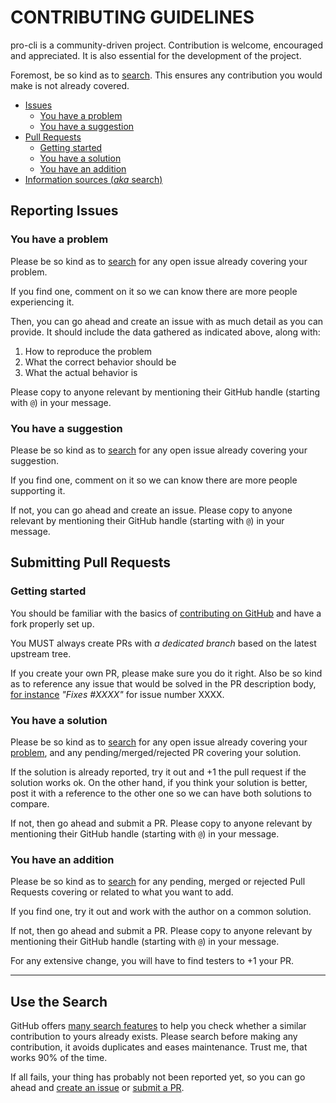 # CONTRIBUTING GUIDELINES

pro-cli is a community-driven project. Contribution is welcome, encouraged and appreciated.
It is also essential for the development of the project.

Foremost, be so kind as to [search](#use-the-search). This ensures any contribution
you would make is not already covered.

* [Issues](#reporting-issues)
  * [You have a problem](#you-have-a-problem)
  * [You have a suggestion](#you-have-a-suggestion)
* [Pull Requests](#submitting-pull-requests)
  * [Getting started](#getting-started)
  * [You have a solution](#you-have-a-solution)
  * [You have an addition](#you-have-an-addition)
* [Information sources (_aka_ search)](#use-the-search)

## Reporting Issues

### You have a problem

Please be so kind as to [search](#use-the-search-luke) for any open issue already covering
your problem.

If you find one, comment on it so we can know there are more people experiencing it.

Then, you can go ahead and create an issue with as much detail as you can provide.
It should include the data gathered as indicated above, along with:

1. How to reproduce the problem
2. What the correct behavior should be
3. What the actual behavior is

Please copy to anyone relevant by mentioning their GitHub handle
(starting with `@`) in your message.

### You have a suggestion

Please be so kind as to [search](#use-the-search) for any open issue already covering
your suggestion.

If you find one, comment on it so we can know there are more people supporting it.

If not, you can go ahead and create an issue. Please copy to anyone relevant by mentioning
their GitHub handle (starting with `@`) in your message.

## Submitting Pull Requests

### Getting started

You should be familiar with the basics of [contributing on GitHub](https://help.github.com/articles/using-pull-requests)
and have a fork properly set up.

You MUST always create PRs with _a dedicated branch_ based on the latest upstream tree.

If you create your own PR, please make sure you do it right. Also be so kind as to reference
any issue that would be solved in the PR description body,
[for instance](https://help.github.com/articles/closing-issues-via-commit-messages/)
_"Fixes #XXXX"_ for issue number XXXX.

### You have a solution

Please be so kind as to [search](#use-the-search) for any open issue already covering
your [problem](#you-have-a-problem), and any pending/merged/rejected PR covering your solution.

If the solution is already reported, try it out and +1 the pull request if the
solution works ok. On the other hand, if you think your solution is better, post
it with a reference to the other one so we can have both solutions to compare.

If not, then go ahead and submit a PR. Please copy to anyone relevant by mentioning
their GitHub handle (starting with `@`) in your message.

### You have an addition

Please be so kind as to [search](#use-the-search) for any pending, merged or rejected Pull Requests
covering or related to what you want to add.

If you find one, try it out and work with the author on a common solution.

If not, then go ahead and submit a PR. Please copy to anyone relevant by mentioning their
GitHub handle (starting with `@`) in your message.

For any extensive change, you will have to find testers to +1 your PR.

----

## Use the Search

GitHub offers [many search features](https://help.github.com/articles/searching-github/)
to help you check whether a similar contribution to yours already exists. Please search
before making any contribution, it avoids duplicates and eases maintenance. Trust me,
that works 90% of the time.

If all fails, your thing has probably not been reported yet, so you can go ahead
and [create an issue](#reporting-issues) or [submit a PR](#submitting-pull-requests).
